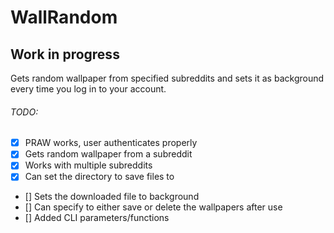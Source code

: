 # WallRandom

## Work in progress

Gets random wallpaper from specified subreddits and sets it as background every time you log in to your account.

###### TODO:

- [x] PRAW works, user authenticates properly 
- [x] Gets random wallpaper from a subreddit
- [x] Works with multiple subreddits
- [x] Can set the directory to save files to
- [] Sets the downloaded file to background
- [] Can specify to either save or delete the wallpapers after use
- [] Added CLI parameters/functions
